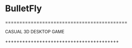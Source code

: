 # BulletFly

===========================================

CASUAL 3D DESKTOP GAME

++++++++++++++++++++++++++++++++++++++++
